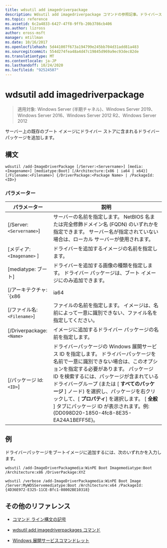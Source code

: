```yaml
---
title: wdsutil add imagedriverpackage
description: Wdsutil add imagedriverpackage コマンドの参照記事。ドライバーストア内のドライバーパッケージをサーバー上の既存のブートイメージに追加します。
ms.topic: reference
ms.assetid: 6c2a4833-6427-47f8-9ffb-20b3786cb406
ms.author: lizross
author: eross-msft
manager: mtillman
ms.date: 10/16/2017
ms.openlocfilehash: 5d441007f673a194799e245bb704d31add81a483
ms.sourcegitcommit: 554d274fea48a4d47c19845d969a9ec93dec82de
ms.translationtype: MT
ms.contentlocale: ja-JP
ms.lasthandoff: 10/24/2020
ms.locfileid: "92524507"
---
```

# <a name="wdsutil-add-imagedriverpackage"></a>wdsutil add imagedriverpackage

> 適用対象: Windows Server (半期チャネル)、Windows Server 2019、Windows Server 2016、Windows Server 2012 R2、Windows Server 2012

サーバー上の既存のブート イメージにドライバー ストアに含まれるドライバー パッケージを追加します。

## <a name="syntax"></a>構文

```
wdsutil /add-ImageDriverPackage [/Server:<Servername>] [media:<Imagename>] [mediatype:Boot] [/Architecture:{x86 | ia64 | x64}] [/Filename:<Filename>] {/DriverPackage:<Package Name> | /PackageId:<ID>}
```

### <a name="parameters"></a>パラメーター

| パラメーター | 説明 |
|--|--|
| [/Server:`<Servername>`] | サーバーの名前を指定します。 NetBIOS 名または完全修飾ドメイン名 (FQDN) のいずれかを指定できます。 サーバー名が指定されていない場合は、ローカル サーバーが使用されます。 |
| [メディア: `<Imagename>` ] | ドライバーを追加するイメージの名前を指定します。 |
| [mediatype: ブート] | ドライバーを追加する画像の種類を指定します。 ドライバー パッケージは、ブート イメージにのみ追加できます。 |
| [/アーキテクチャ: `{x86 | ia64 | x64}` ] | ブート イメージのアーキテクチャを指定します。 異なるアーキテクチャのブートイメージで同じイメージ名を持つことができるため、正しいイメージが使用されるようにアーキテクチャを指定する必要があります。 |
| [/ファイル名:`<Filename>`] | ファイルの名前を指定します。 イメージは、名前によって一意に識別できない、ファイル名を指定してください。 |
| [/Driverpackage:`<Name>` | イメージに追加するドライバー パッケージの名前を指定します。 |
| [/パッケージ Id:`<ID>`] | ドライバーパッケージの Windows 展開サービス ID を指定します。 ドライバーパッケージを名前で一意に識別できない場合は、このオプションを指定する必要があります。 パッケージ ID を検索するには、パッケージが含まれているドライバーグループ (または [ **すべてのパッケージ** ] ノード) を選択し、パッケージを右クリックして、[ **プロパティ**] を選択します。 [ **全般** ] タブにパッケージ ID が表示されます。例: {DD098D20-1850-4fc8-8E35-EA24A1BEFF5E}。 |

## <a name="examples"></a>例

ドライバーパッケージをブートイメージに追加するには、次のいずれかを入力します。

```
wdsutil /add-ImageDriverPackagmedia:WinPE Boot Imagemediatype:Boot /Architecture:x86 /DriverPackage:XYZ
```

```
wdsutil /verbose /add-ImageDriverPackagmedia:WinPE Boot Image /Server:MyWDSServemediatype:Boot /Architecture:x64 /PackageId:{4D36E972-E325-11CE-Bfc1-08002BE10318}
```

## <a name="additional-references"></a>その他のリファレンス

- [コマンド ライン構文の記号](command-line-syntax-key.md)

- [wdsutil add imagedriverpackages コマンド](wdsutil-add-imagedriverpackages.md)

- [Windows 展開サービスコマンドレット](/powershell/module/wds)
